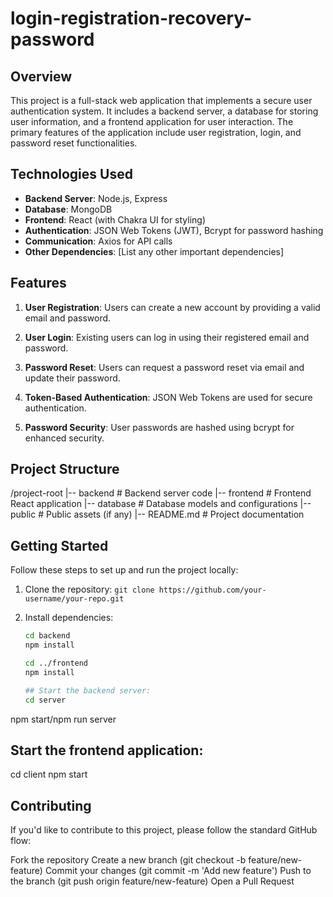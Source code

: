 # login-registration-recovery-password

## Overview

This project is a full-stack web application that implements a secure user authentication system. It includes a backend server, a database for storing user information, and a frontend application for user interaction. The primary features of the application include user registration, login, and password reset functionalities.

## Technologies Used

- **Backend Server**: Node.js, Express
- **Database**: MongoDB
- **Frontend**: React (with Chakra UI for styling)
- **Authentication**: JSON Web Tokens (JWT), Bcrypt for password hashing
- **Communication**: Axios for API calls
- **Other Dependencies**: [List any other important dependencies]

## Features

1. **User Registration**: Users can create a new account by providing a valid email and password.

2. **User Login**: Existing users can log in using their registered email and password.

3. **Password Reset**: Users can request a password reset via email and update their password.

4. **Token-Based Authentication**: JSON Web Tokens are used for secure authentication.

5. **Password Security**: User passwords are hashed using bcrypt for enhanced security.

## Project Structure

/project-root
|-- backend # Backend server code
|-- frontend # Frontend React application
|-- database # Database models and configurations
|-- public # Public assets (if any)
|-- README.md # Project documentation

## Getting Started

Follow these steps to set up and run the project locally:

1. Clone the repository: `git clone https://github.com/your-username/your-repo.git`

2. Install dependencies:
   ```bash
   cd backend
   npm install

   cd ../frontend
   npm install

   ## Start the backend server:
   cd server
npm start/npm run server

## Start the frontend application:
  cd client
npm start

## Contributing
If you'd like to contribute to this project, please follow the standard GitHub flow:

Fork the repository
Create a new branch (git checkout -b feature/new-feature)
Commit your changes (git commit -m 'Add new feature')
Push to the branch (git push origin feature/new-feature)
Open a Pull Request
